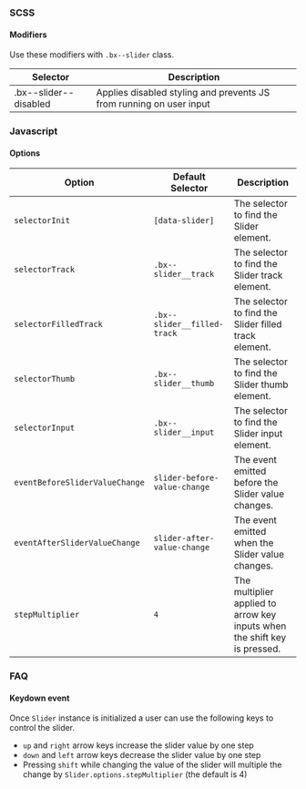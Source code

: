 ### SCSS

#### Modifiers

Use these modifiers with `.bx--slider` class.

| Selector              | Description                                                         |
| --------------------- | ------------------------------------------------------------------- |
| .bx--slider--disabled | Applies disabled styling and prevents JS from running on user input |

### Javascript

#### Options

| Option                         | Default Selector             | Description                                                               |
| ------------------------------ | ---------------------------- | ------------------------------------------------------------------------- |
| `selectorInit`                 | `[data-slider]`              | The selector to find the Slider element.                                  |
| `selectorTrack`                | `.bx--slider__track`         | The selector to find the Slider track element.                            |
| `selectorFilledTrack`          | `.bx--slider__filled-track`  | The selector to find the Slider filled track element.                     |
| `selectorThumb`                | `.bx--slider__thumb`         | The selector to find the Slider thumb element.                            |
| `selectorInput`                | `.bx--slider__input`         | The selector to find the Slider input element.                            |
| `eventBeforeSliderValueChange` | `slider-before-value-change` | The event emitted before the Slider value changes.                        |
| `eventAfterSliderValueChange`  | `slider-after-value-change`  | The event emitted when the Slider value changes.                          |
| `stepMultiplier`               | `4`                          | The multiplier applied to arrow key inputs when the shift key is pressed. |

### FAQ

#### Keydown event

Once `Slider` instance is initialized a user can use the following keys to
control the slider.

- `up` and `right` arrow keys increase the slider value by one step
- `down` and `left` arrow keys decrease the slider value by one step
- Pressing `shift` while changing the value of the slider will multiple the
  change by `Slider.options.stepMultiplier` (the default is 4)
